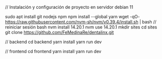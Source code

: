 // Instalación y configuración de proyecto en servidor debian 11

sudo apt install git nodejs npm
npm install --global yarn
wget -qO- https://raw.githubusercontent.com/nvm-sh/nvm/v0.39.4/install.sh | bash
// reiniciar sesión bash
nvm install 14.20.1
nvm use 14.20.1
mkdir sites
cd sites
git clone https://github.com/FeMedinaRe/dentalinx.git

// backend
cd backend
yarn install 
yarn run dev

// frontend
cd frontend
yarn install
yarn run dev
